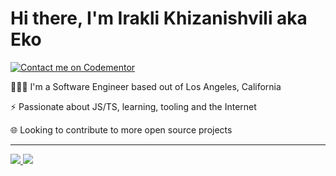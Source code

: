 # Hi there, I'm Irakli Khizanishvili aka Eko

[![Contact me on Codementor](https://www.codementor.io/m-badges/iraklik/im-a-cm-b.svg)](https://www.codementor.io/@iraklik?refer=badge)

👨🏻‍💻 I'm a Software Engineer based out of Los Angeles, California

⚡️ Passionate about JS/TS, learning, tooling and the Internet

🌐 Looking to contribute to more open source projects

---

<p>
  <a href="https://meetirakli.com/" rel="noopener">
    <img src="https://img.shields.io/static/v1?style=for-the-badge&logo=html5&label=Website&message=meetirakli.com&color=E34F26" />
  </a>
  <a href="mailto:ikodado@gmail.com" rel="noopener">
    <img src="https://img.shields.io/static/v1?style=for-the-badge&logo=gmail&label=Email&message=hello@meetirakli.com&color=EA4335" />
  </a>
</p>
